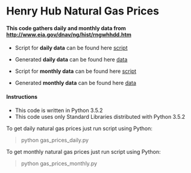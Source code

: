 # Henry Hub Natural Gas Prices

#### This code gathers daily and monthly data from http://www.eia.gov/dnav/ng/hist/rngwhhdd.htm

* Script for **daily data** can be found here [script](/gas_prices_daily.py)

* Generated **daily data** can be found here [data](/data_daily.csv)

* Script for **monthly data** can be found here [script](/gas_prices_monthly.py)

* Generated **monthly data** can be found here [data](/data_monthly.csv)


#### Instructions

- This code is written in Python 3.5.2
- This code uses only Standard Libraries distributed with Python 3.5.2

To get daily natural gas prices just run script using Python:
> python gas_prices_daily.py

To get monthly natural gas prices just run script using Python:
> python gas_prices_monthly.py
